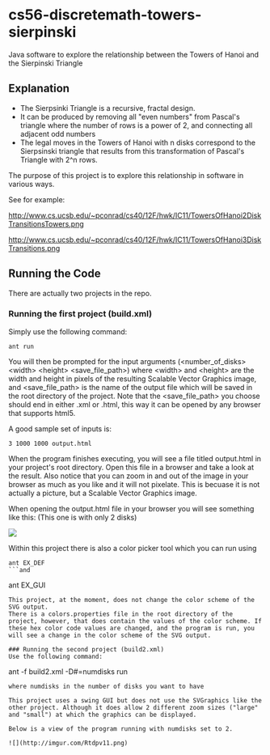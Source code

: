 cs56-discretemath-towers-sierpinski
===================================

Java software to explore the relationship between the Towers of Hanoi and the Sierpinski Triangle

## Explanation

* The Sierpsinki Triangle is a recursive, fractal design.  
* It can be produced by removing all "even numbers" from Pascal's triangle where the number of rows is a power of 2, and connecting all adjacent odd numbers
* The legal moves in the Towers of Hanoi with n disks correspond to the Sierpsinski triangle that results from this transformation of Pascal's Triangle with 2^n rows.

The purpose of this project is to explore this relationship in software in various ways.

See for example:

http://www.cs.ucsb.edu/~pconrad/cs40/12F/hwk/IC11/TowersOfHanoi2DiskTransitionsTowers.png

http://www.cs.ucsb.edu/~pconrad/cs40/12F/hwk/IC11/TowersOfHanoi3DiskTransitions.png

## Running the Code

There are actually two projects in the repo.

### Running the first project (build.xml)
Simply use the following command:
```
ant run
```
You will then be prompted for the input arguments (\<number_of_disks\> \<width\> \<height\> \<save_file_path\>)
where \<width\> and \<height\> are the width and height in pixels of the resulting Scalable Vector Graphics image, and \<save_file_path\> is the name of the output file which will be saved in the root directory of the project. Note that the \<save_file_path\> you choose should end in either .xml or .html, this way it can be opened by any browser that supports html5.

A good sample set of inputs is:
```
3 1000 1000 output.html
```
When the program finishes executing, you will see a file titled output.html in your project's root directory. Open this file in a browser and take a look at the result. Also notice that you can zoom in and out of the image in your browser as much as you like and it will not pixelate. This is becuase it is not actually a picture, but a Scalable Vector Graphics image.

When opening the output.html file in your browser you will see something like this:
(This one is with only 2 disks)

![](http://i.imgur.com/Huqj1wL.png)

Within this project there is also a color picker tool which you can run using
```
ant EX_DEF
```and
```
ant EX_GUI
```
This project, at the moment, does not change the color scheme of the SVG output.
There is a colors.properties file in the root directory of the project, however, that does contain the values of the color scheme. If these hex color code values are changed, and the program is run, you will see a change in the color scheme of the SVG output.

### Running the second project (build2.xml)
Use the following command:
```
ant -f build2.xml -D#=numdisks run
```
where numdisks in the number of disks you want to have

This project uses a swing GUI but does not use the SVGraphics like the other project. Although it does allow 2 different zoom sizes ("large" and "small") at which the graphics can be displayed.

Below is a view of the program running with numdisks set to 2.

![](http://imgur.com/Rtdpv11.png)
